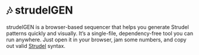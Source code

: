 # 🎶 strudelGEN

strudelGEN is a browser-based sequencer that helps you generate Strudel patterns quickly and visually.
It’s a single-file, dependency-free tool you can run anywhere. Just open it in your browser, jam some numbers, and copy out valid [Strudel](https://strudel.cc) syntax.
